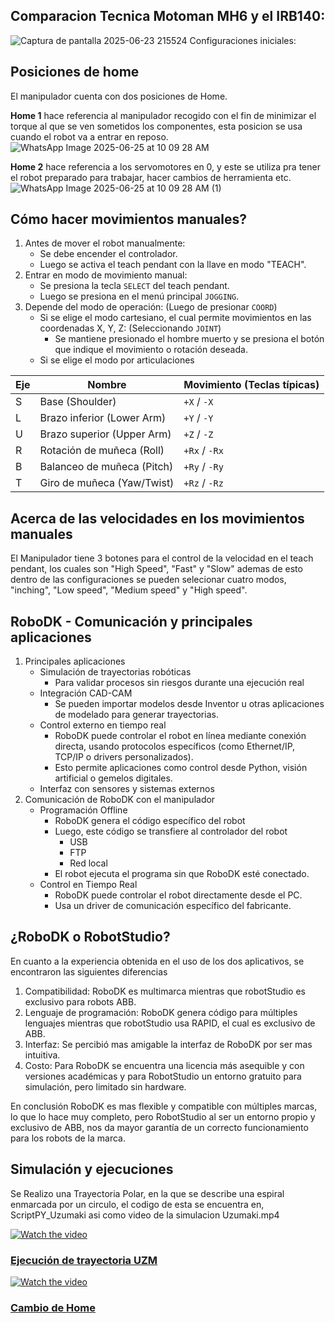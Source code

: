 ## Comparacion Tecnica Motoman MH6 y el IRB140: 

![Captura de pantalla 2025-06-23 215524](https://github.com/user-attachments/assets/daf2a859-8648-4e5e-8b8d-cba44ccc976d)
Configuraciones iniciales:

## Posiciones de home
El manipulador cuenta con dos posiciones de Home.
   
**Home 1** hace referencia al manipulador recogido con el fin de minimizar el torque al que se ven sometidos los componentes, esta posicion se usa cuando el robot va a entrar en reposo. 
![WhatsApp Image 2025-06-25 at 10 09 28 AM](https://github.com/user-attachments/assets/cbfc94c2-6d8d-4781-af37-4295fa090a90)

**Home 2** hace referencia a los servomotores en 0, y este se utiliza pra tener el robot preparado para trabajar, hacer cambios de herramienta etc.
![WhatsApp Image 2025-06-25 at 10 09 28 AM (1)](https://github.com/user-attachments/assets/940366f3-aa5b-427a-ade2-73687e013b71)

## Cómo hacer movimientos manuales?
1. Antes de mover el robot manualmente:
   - Se debe encender el controlador.
   - Luego se activa el teach pendant con la llave en modo "TEACH".
2. Entrar en modo de movimiento manual:
   - Se presiona la tecla `SELECT` del teach pendant.
   - Luego se presiona en el menú principal `JOGGING`.
3. Depende del modo de operación: (Luego de presionar `COORD`)
   - Si se elige el modo cartesiano, el cual permite movimientos en las coordenadas X, Y, Z: (Seleccionando `JOINT`)
      - Se mantiene presionado el hombre muerto y se presiona el botón que indique el movimiento o rotación deseada.
   - Si se elige el modo por articulaciones

| Eje | Nombre                        | Movimiento (Teclas típicas) |
|-----|-------------------------------|------------------------------|
| S   | Base (Shoulder)               | `+X` / `-X`                  |
| L   | Brazo inferior (Lower Arm)    | `+Y` / `-Y`                  |
| U   | Brazo superior (Upper Arm)    | `+Z` / `-Z`                  |
| R   | Rotación de muñeca (Roll)     | `+Rx` / `-Rx`                |
| B   | Balanceo de muñeca (Pitch)    | `+Ry` / `-Ry`                |
| T   | Giro de muñeca (Yaw/Twist)    | `+Rz` / `-Rz`                |

## Acerca de las velocidades en los movimientos manuales
El Manipulador tiene 3 botones para el control de la velocidad en el teach pendant, los cuales son "High Speed", "Fast" y "Slow" ademas de esto dentro de las configuraciones se pueden selecionar  cuatro modos, "inching", "Low speed", "Medium speed" y "High speed".

## RoboDK - Comunicación y principales aplicaciones
1. Principales aplicaciones
   - Simulación de trayectorias robóticas
      - Para validar procesos sin riesgos durante una ejecución real
   - Integración CAD-CAM
      - Se pueden importar modelos desde Inventor u otras aplicaciones de modelado para generar trayectorias.
   - Control externo en tiempo real
      - RoboDK puede controlar el robot en línea mediante conexión directa, usando protocolos específicos (como Ethernet/IP, TCP/IP o drivers personalizados).
      - Esto permite aplicaciones como control desde Python, visión artificial o gemelos digitales.
   - Interfaz con sensores y sistemas externos
2. Comunicación de RoboDK con el manipulador
   - Programación Offline
      - RoboDK genera el código específico del robot
      - Luego, este código se transfiere al controlador del robot
         - USB
         - FTP
         - Red local
      - El robot ejecuta el programa sin que RoboDK esté conectado.
   - Control en Tiempo Real
      - RoboDK puede controlar el robot directamente desde el PC.
      - Usa un driver de comunicación específico del fabricante.

## ¿RoboDK o RobotStudio?
En cuanto a la experiencia obtenida en el uso de los dos aplicativos, se encontraron las siguientes diferencias
1. Compatibilidad: RoboDK es multimarca mientras que robotStudio es exclusivo para robots ABB.
2. Lenguaje de programación: RoboDK genera código para múltiples lenguajes mientras que robotStudio usa RAPID, el cual es exclusivo de ABB.
3. Interfaz: Se percibió mas amigable la interfaz de RoboDK por ser mas intuitiva.
4. Costo: Para RoboDK se encuentra una licencia más asequible y con versiones académicas y para RobotStudio un entorno gratuito para simulación, pero limitado sin hardware.

En conclusión RoboDK es mas flexible y compatible con múltiples marcas, lo que lo hace muy completo, pero RobotStudio al ser un entorno propio y exclusivo de ABB, nos da mayor garantía de un correcto funcionamiento para los robots de la marca.

## Simulación y ejecuciones
Se Realizo una Trayectoria Polar, en la que se describe una espiral  enmarcada por un circulo, el codigo de esta se encuentra en, ScriptPY_Uzumaki asi como video de la simulacion Uzumaki.mp4

[![Watch the video](https://img.youtube.com/vi/BOKPdeE4bVg/maxresdefault.jpg)](https://youtu.be/BOKPdeE4bVg)

### [Ejecución de trayectoria UZM](https://youtu.be/BOKPdeE4bVg)


[![Watch the video](https://img.youtube.com/vi/Urdk39AMFZ4/maxresdefault.jpg)](https://youtu.be/Urdk39AMFZ4)

### [Cambio de Home](https://youtu.be/Urdk39AMFZ4)
